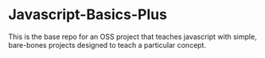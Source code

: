 # Javascript-Basics-Plus
This is the base repo for an OSS project that teaches javascript with simple, bare-bones projects designed to teach a particular concept.
